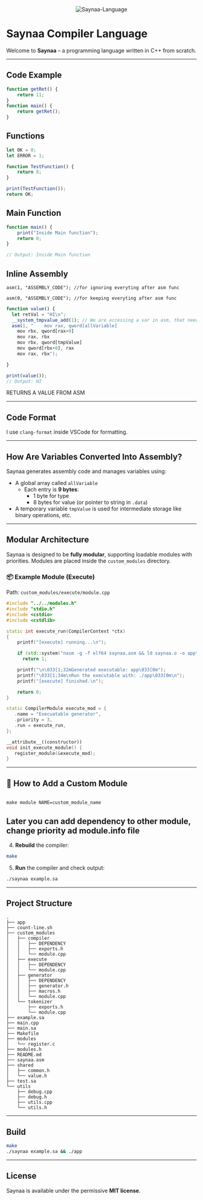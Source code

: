 <p align="center"> <img src="https://raw.githubusercontent.com/NepMods/saynaa/bbc0d121f25ff05b7f752deeaaa7abb8fad67d3d/docs/assets/icon.png" alt="Saynaa-Language" title="Saynaa Programming Language" align="center"> </p>

# Saynaa Compiler Language

Welcome to **Saynaa** – a programming language written in C++ from scratch.

---

## Code Example

```js
function getRet() {
    return 11;
}
function main() {
    return getRet();
}
```

## Functions

```js
let OK = 0;
let ERROR = 1;

function TestFunction() {
    return 8;
}

print(TestFunction());
return OK;
```

## Main Function

```js
function main() {
    print("Inside Main function");
    return 0; 
}

// Output: Inside Main function
```


## Inline Assembly

```asm(1, "ASSEMBLY_CODE"); //for ignoring everyting after asm func```

```asm(0, "ASSEMBLY_CODE"); //for keeping everyting after asm func```
```js
function value() {
  let retVal = "HI\n";
  __system_tmpvalue_add(1); // We are accessing a var in asm, that needs one extra temp stack to be increased
  asm(1, "    mov rax, qword[allVariable]
    mov rbx, qword[rax+0]
    mov rax, rbx
    mov rbx, qword[tmpValue]
    mov qword[rbx+0], rax
    mov rax, rbx");

}

print(value());
// Output: HI
```

RETURNS A VALUE FROM ASM

---

## Code Format

I use `clang-format` inside VSCode for formatting.

---

## How Are Variables Converted Into Assembly?

Saynaa generates assembly code and manages variables using:

- A global array called `allVariable`
  - Each entry is **9 bytes**:
    - 1 byte for type
    - 8 bytes for value (or pointer to string in `.data`)
- A temporary variable `tmpValue` is used for intermediate storage like binary operations, etc.

---

## Modular Architecture

Saynaa is designed to be **fully modular**, supporting loadable modules with priorities. Modules are placed inside the `custom_modules` directory.

### 📦 Example Module (Execute)

Path: `custom_modules/execute/module.cpp`

```cpp
#include "../../modules.h"
#include "stdio.h"
#include <cstdio>
#include <cstdlib>

static int execute_run(CompilerContext *ctx)
{
    printf("[execute] running...\n");

    if (std::system("nasm -g -f elf64 saynaa.asm && ld saynaa.o -o app"))
      return 1;

    printf("\n\033[1;32mGenerated executable: app\033[0m");
    printf("\033[1;34m\nRun the executable with: ./app\033[0m\n");
    printf("[execute] finished.\n");

    return 0;
}

static CompilerModule execute_mod = {
   .name = "Execuatable generator",
   .priority = 3,
   .run = execute_run,
};

__attribute__((constructor))
void init_execute_module() {
   register_module(&execute_mod);
}
```

---

## 🧩 How to Add a Custom Module
```shell

make module NAME=custom_module_name
```


## Later you can add dependency to other module, change priority ad module.info file

4. **Rebuild** the compiler:

```bash
make
```

5. **Run** the compiler and check output:

```bash
./saynaa example.sa
```

---

## Project Structure

```
.
├── app
├── count-line.sh
├── custom_modules
│   ├── compiler
│   │   ├── DEPENDENCY
│   │   ├── exports.h
│   │   └── module.cpp
│   ├── execute
│   │   ├── DEPENDENCY
│   │   └── module.cpp
│   ├── generator
│   │   ├── DEPENDENCY
│   │   ├── generator.h
│   │   ├── macros.h
│   │   └── module.cpp
│   └── tokenizer
│       ├── exports.h
│       └── module.cpp
├── example.sa
├── main.cpp
├── main.sa
├── Makefile
├── modules
│   └── register.c
├── modules.h
├── README.md
├── saynaa.asm
├── shared
│   ├── common.h
│   └── value.h
├── test.sa
└── utils
    ├── debug.cpp
    ├── debug.h
    ├── utils.cpp
    └── utils.h
```

---

## Build

```bash
make
./saynaa example.sa && ./app
```

---

## License

Saynaa is available under the permissive **MIT license**.
